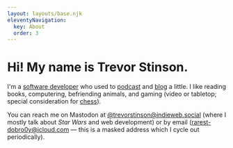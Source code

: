 ```yaml
---
layout: layouts/base.njk
eleventyNavigation:
  key: About
  order: 3
---
```

# Hi! My name is Trevor Stinson.

I'm a [software developer](https://github.com/trevorstinson) who used to [podcast](http://betterworlds.net/) and [blog](/blog) a little. I like reading books, computering, befriending animals, and gaming (video or tabletop; special consideration for [chess](https://www.chess.com/member/trevorstinson)).

You can reach me on Mastodon at [@trevorstinson@indieweb.social](https://indieweb.social/@trevorstinson) (where I mostly talk about _Star Wars_ and web development) or by email (rarest-dobro0y@icloud.com — this is a masked address which I cycle out periodically).
